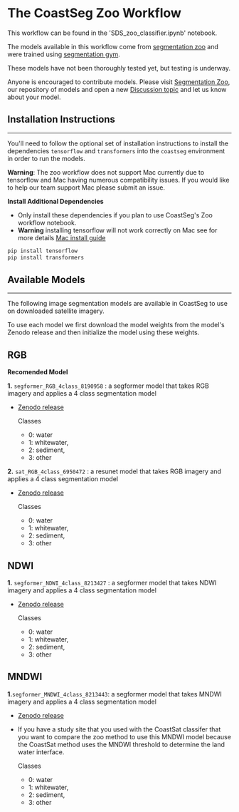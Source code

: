 # The CoastSeg Zoo Workflow

This workflow can be found in the 'SDS_zoo_classifier.ipynb' notebook.

The models available in this workflow come from [segmentation zoo](https://github.com/Doodleverse/segmentation_zoo) and were trained using [segmentation gym](https://github.com/Doodleverse/segmentation_gym).

These models have not been thoroughly tested yet, but testing is underway.

Anyone is encouraged to contribute models. Please visit [Segmentation Zoo](https://github.com/Doodleverse/segmentation_zoo), our repository of models and open a new [Discussion topic](https://github.com/Doodleverse/segmentation_zoo/discussions) and let us know about your model.

## Installation Instructions

---

You'll need to follow the optional set of installation instructions to install the dependencies `tensorflow` and `transformers` into the `coastseg` environment in order to run the models.

**Warning**: The zoo workflow does not support Mac currently due to tensorflow and Mac having numerous compatibility issues. If you would like to help our team support Mac please submit an issue.

**Install Additional Dependencies**

- Only install these dependencies if you plan to use CoastSeg's Zoo workflow notebook.
- **Warning** installing tensorflow will not work correctly on Mac see for more details [Mac install guide](https://satelliteshorelines.github.io/CoastSeg/mac-install-guide/)

```bash
pip install tensorflow
pip install transformers
```

## Available Models

---

The following image segmentation models are available in CoastSeg to use on downloaded satellite imagery.

To use each model we first download the model weights from the model's Zenodo release and then initialize the model using these weights.

## RGB

**Recomended Model**

**1.** `segformer_RGB_4class_8190958` : a segformer model that takes RGB imagery and applies a 4 class segmentation model

- [Zenodo release](https://zenodo.org/records/8190958)

  Classes

  - 0: water
  - 1: whitewater,
  - 2: sediment,
  - 3: other

**2.** `sat_RGB_4class_6950472` : a resunet model that takes RGB imagery and applies a 4 class segmentation model

- [Zenodo release](https://zenodo.org/records/6950472)

  Classes

  - 0: water
  - 1: whitewater,
  - 2: sediment,
  - 3: other

## NDWI

**1.** `segformer_NDWI_4class_8213427` : a segformer model that takes NDWI imagery and applies a 4 class segmentation model

- [Zenodo release](https://zenodo.org/records/8213427)

  Classes

  - 0: water
  - 1: whitewater,
  - 2: sediment,
  - 3: other

## MNDWI

**1.**`segformer_MNDWI_4class_8213443`: a segformer model that takes MNDWI imagery and applies a 4 class segmentation model

- [Zenodo release](https://zenodo.org/records/8213443)

- If you have a study site that you used with the CoastSat classifer that you want to compare the zoo method to use this MNDWI model because the CoastSat method uses the MNDWI threshold to determine the land water interface.

  Classes

  - 0: water
  - 1: whitewater,
  - 2: sediment,
  - 3: other
